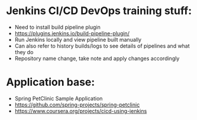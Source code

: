# Jenkins CI/CD DevOps training stuff:
- Need to install build pipeline plugin
- https://plugins.jenkins.io/build-pipeline-plugin/
- Run Jenkins locally and view pipeline built manually
- Can also refer to history builds/logs to see details of pipelines and what they do
- Repository name change, take note and apply changes accordingly

# Application base: 
- Spring PetClinic Sample Application 
- https://github.com/spring-projects/spring-petclinic
- https://www.coursera.org/projects/cicd-using-jenkins
